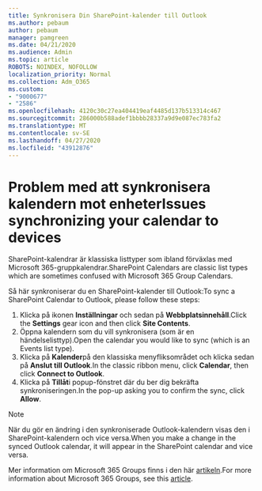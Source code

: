 ```yaml
---
title: Synkronisera Din SharePoint-kalender till Outlook
ms.author: pebaum
author: pebaum
manager: pamgreen
ms.date: 04/21/2020
ms.audience: Admin
ms.topic: article
ROBOTS: NOINDEX, NOFOLLOW
localization_priority: Normal
ms.collection: Adm_O365
ms.custom:
- "9000677"
- "2586"
ms.openlocfilehash: 4120c30c27ea404419eaf4485d137b513314c467
ms.sourcegitcommit: 286000b588adef1bbbb28337a9d9e087ec783fa2
ms.translationtype: MT
ms.contentlocale: sv-SE
ms.lasthandoff: 04/27/2020
ms.locfileid: "43912876"
---
```

# <a name="issues-synchronizing-your-calendar-to-devices"></a><span data-ttu-id="b2c93-102">Problem med att synkronisera kalendern mot enheter</span><span class="sxs-lookup"><span data-stu-id="b2c93-102">Issues synchronizing your calendar to devices</span></span>

<span data-ttu-id="b2c93-103">SharePoint-kalendrar är klassiska listtyper som ibland förväxlas med Microsoft 365-gruppkalendrar.</span><span class="sxs-lookup"><span data-stu-id="b2c93-103">SharePoint Calendars are classic list types which are sometimes confused with Microsoft 365 Group Calendars.</span></span>

<span data-ttu-id="b2c93-104">Så här synkroniserar du en SharePoint-kalender till Outlook:</span><span class="sxs-lookup"><span data-stu-id="b2c93-104">To sync a SharePoint Calendar to Outlook, please follow these steps:</span></span>

1. <span data-ttu-id="b2c93-105">Klicka på ikonen **Inställningar** och sedan på **Webbplatsinnehåll**.</span><span class="sxs-lookup"><span data-stu-id="b2c93-105">Click the **Settings** gear icon and then click **Site Contents**.</span></span>
2. <span data-ttu-id="b2c93-106">Öppna kalendern som du vill synkronisera (som är en händelselisttyp).</span><span class="sxs-lookup"><span data-stu-id="b2c93-106">Open the calendar you would like to sync (which is an Events list type).</span></span>
3. <span data-ttu-id="b2c93-107">Klicka på **Kalender**på den klassiska menyfliksområdet och klicka sedan på **Anslut till Outlook**.</span><span class="sxs-lookup"><span data-stu-id="b2c93-107">In the classic ribbon menu, click **Calendar**, then click **Connect to Outlook**.</span></span>
4. <span data-ttu-id="b2c93-108">Klicka på **Tillåt**i popup-fönstret där du ber dig bekräfta synkroniseringen.</span><span class="sxs-lookup"><span data-stu-id="b2c93-108">In the pop-up asking you to confirm the sync, click **Allow**.</span></span>

>[!Note]
> <span data-ttu-id="b2c93-109">När du gör en ändring i den synkroniserade Outlook-kalendern visas den i SharePoint-kalendern och vice versa.</span><span class="sxs-lookup"><span data-stu-id="b2c93-109">When you make a change in the synced Outlook calendar, it will appear in the SharePoint calendar and vice versa.</span></span>

<span data-ttu-id="b2c93-110">Mer information om Microsoft 365 Groups finns i den här [artikeln](https://support.office.com/article/Learn-about-Office-365-groups-b565caa1-5c40-40ef-9915-60fdb2d97fa2).</span><span class="sxs-lookup"><span data-stu-id="b2c93-110">For more information about Microsoft 365 Groups, see this [article](https://support.office.com/article/Learn-about-Office-365-groups-b565caa1-5c40-40ef-9915-60fdb2d97fa2).</span></span>
